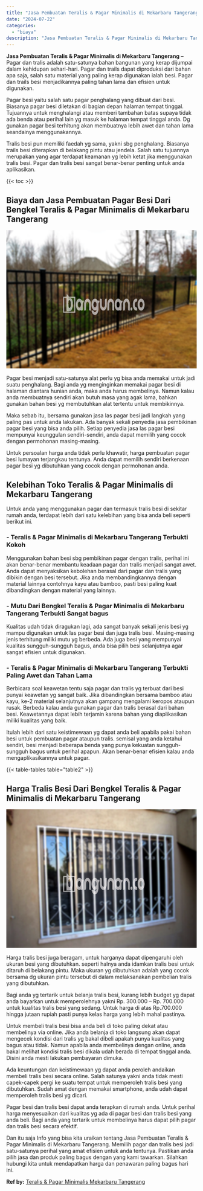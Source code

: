 ```yaml
---
title: "Jasa Pembuatan Teralis & Pagar Minimalis di Mekarbaru Tangerang"
date: "2024-07-22"
categories: 
  - "biaya"
description: "Jasa Pembuatan Teralis & Pagar Minimalis di Mekarbaru Tangerang. Dan itu saja Info yang bisa kita uraikan tentang Jasa Pembuatan Teralis & Pagar Minimalis di..."
---
```


**Jasa Pembuatan Teralis & Pagar Minimalis di Mekarbaru Tangerang** – Pagar dan tralis adalah satu-satunya bahan bangunan yang kerap dijumpai dalam kehidupan sehari-hari. Pagar dan trails dapat diproduksi dari bahan apa saja, salah satu material yang paling kerap digunakan ialah besi. Pagar dan trails besi menjadikannya paling tahan lama dan efisien untuk digunakan.

Pagar besi yaitu salah satu pagar penghalang yang dibuat dari besi. Biasanya pagar besi diletakan di bagian depan halaman tempat tinggal. Tujuannya untuk menghalangi atau memberi tambahan batas supaya tidak ada benda atau perihal lain yg masuk ke halaman tempat tinggal anda. Dg gunakan pagar besi terhitung akan membuatnya lebih awet dan tahan lama seandainya menggunakannya.

Tralis besi pun memiliki faedah yg sama, yakni sbg penghalang. Biasanya trails besi diterapkan di belakang pintu atau jendela. Salah satu tujuannya merupakan yang agar terdapat keamanan yg lebih ketat jika menggunakan tralis besi. Pagar dan tralis besi sangat benar-benar penting untuk anda aplikasikan.

{{< toc >}}

## Biaya dan Jasa Pembuatan Pagar Besi Dari Bengkel Teralis & Pagar Minimalis di Mekarbaru Tangerang

![Jasa Pembuatan Teralis & Pagar Minimalis di Mekarbaru Tangerang](/images/pagar-minimalis-murah-20.png)

Pagar besi menjadi satu-satunya alat perlu yg bisa anda memakai untuk jadi suatu penghalang. Bagi anda yg menginginkan memakai pagar besi di halaman diantara hunian anda, maka anda harus membelinya. Namun kalau anda membuatnya sendiri akan butuh masa yang agak lama, bahkan gunakan bahan besi yg membutuhkan alat tertentu untuk membikinnya.

Maka sebab itu, bersama gunakan jasa las pagar besi jadi langkah yang paling pas untuk anda lakukan. Ada banyak sekali penyedia jasa pembikinan pagar besi yang bisa anda pilih. Setiap penyedia jasa las pagar besi mempunyai keunggulan sendiri-sendiri, anda dapat memilih yang cocok dengan permohonan masing-masing.

Untuk persoalan harga anda tidak perlu khawatir, harga pembuatan pagar besi lumayan terjangkau tentunya. Anda dapat memilih sendiri berkenaan pagar besi yg dibutuhkan yang cocok dengan permohonan anda.

## Kelebihan Toko Teralis & Pagar Minimalis di Mekarbaru Tangerang

Untuk anda yang menggunakan pagar dan termasuk tralis besi di sekitar rumah anda, terdapat lebih dari satu kelebihan yang bisa anda beli seperti berikut ini.

### \- Teralis & Pagar Minimalis di Mekarbaru Tangerang Terbukti Kokoh

Menggunakan bahan besi sbg pembikinan pagar dengan tralis, perihal ini akan benar-benar membantu keadaan pagar dan tralis menjadi sangat awet. Anda dapat menyaksikan kebolehan berasal dari pagar dan tralis yang dibikin dengan besi tersebut. Jika anda membandingkannya dengan material lainnya contohnya kayu atau bamboo, pasti besi paling kuat dibandingkan dengan material yang lainnya.

### \- Mutu Dari Bengkel Teralis & Pagar Minimalis di Mekarbaru Tangerang Terbukti Sangat bagus

Kualitas udah tidak diragukan lagi, ada sangat banyak sekali jenis besi yg mampu digunakan untuk las pagar besi dan juga tralis besi. Masing-masing jenis terhitung miliki mutu yg berbeda. Ada juga besi yang mempunyai kualitas sungguh-sungguh bagus, anda bisa pilih besi selanjutnya agar sangat efisien untuk digunakan.

### \- Teralis & Pagar Minimalis di Mekarbaru Tangerang Terbukti Paling Awet dan Tahan Lama

Berbicara soal keawetan tentu saja pagar dan tralis yg terbuat dari besi punyai keawetan yg sangat baik. Jika dibandingkan bersama bamboo atau kayu, ke-2 material selanjutnya akan gampang mengalami keropos ataupun rusak. Berbeda kalau anda gunakan pagar dan tralis berasal dari bahan besi. Keawetannya dapat lebih terjamin karena bahan yang diaplikasikan miliki kualitas yang baik.

Itulah lebih dari satu keistimewaan yg dapat anda beli apabila pakai bahan besi untuk pembuatan pagar ataupun tralis. semisal yang anda ketahui sendiri, besi menjadi beberapa benda yang punya kekuatan sungguh-sungguh bagus untuk perihal apapun. Akan benar-benar efisien kalau anda mengaplikasikannya untuk pagar.

{{< table-tables table="table2" >}}

## Harga Tralis Besi Dari Bengkel Teralis & Pagar Minimalis di Mekarbaru Tangerang

![Jasa Pembuatan Teralis & Pagar Minimalis di Mekarbaru Tangerang](/images/teralis-minimalis-murah-27.png)

Harga tralis besi juga beragam, untuk harganya dapat dipengaruhi oleh ukuran besi yang dibutuhkan. seperti halnya anda idamkan tralis besi untuk ditaruh di belakang pintu. Maka ukuran yg dibutuhkan adalah yang cocok bersama dg ukuran pintu tersebut di dalam melaksanakan pembelian tralis yang dibutuhkan.

Bagi anda yg tertarik untuk belanja tralis besi, kurang lebih budget yg dapat anda bayarkan untuk memperolehnya yakni Rp. 300.000 – Rp. 700.000 untuk kualitas tralis besi yang sedang. Untuk harga di atas Rp.700.000 hingga jutaan rupiah pasti punya kelas harga yang lebih mahal pastinya.

Untuk membeli tralis besi bisa anda beli di toko paling dekat atau membelinya via online. Jika anda belanja di toko langsung akan dapat mengecek kondisi dari tralis yg bakal dibeli apakah punya kualitas yang bagus atau tidak. Namun apabila anda membelinya dengan online, anda bakal melihat kondisi tralis besi dikala udah berada di tempat tinggal anda. Disini anda mesti lakukan pembayaran dimuka.

Ada keuntungan dan keistimewaan yg dapat anda peroleh andaikan membeli tralis besi secara online. Salah satunya yakni anda tidak mesti capek-capek pergi ke suatu tempat untuk memperoleh tralis besi yang dibutuhkan. Sudah amat dengan memakai smartphone, anda udah dapat memperoleh tralis besi yg dicari.

Pagar besi dan tralis besi dapat anda terapkan di rumah anda. Untuk perihal harga menyesuaikan dari kualitas yg ada di pagar besi dan tralis besi yang anda beli. Bagi anda yang tertarik untuk membelinya harus dapat pilih pagar dan tralis besi secara efektif.

Dan itu saja Info yang bisa kita uraikan tentang Jasa Pembuatan Teralis & Pagar Minimalis di Mekarbaru Tangerang. Memilih pagar dan tralis besi jadi satu-satunya perihal yang amat efisien untuk anda tentunya. Pastikan anda pilih jasa dan produk paling bagus dengan yang kami tawarkan. Silahkan hubungi kita untuk mendapatkan harga dan penawaran paling bagus hari ini.

**Ref by:** [Teralis & Pagar Minimalis Mekarbaru Tangerang](https://id.wikipedia.org/wiki/Teralis)
